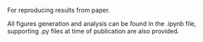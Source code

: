 For reproducing results from paper.

All figures generation and analysis can be found in the .ipynb file, supporting .py files at time of publication are also provided.
